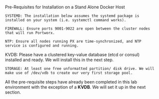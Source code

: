 Pre-Requisites for Installation on a Stand Alone Docker Host


`SYSTEMD: The installation below assumes the systemd package is installed on your system (i.e. systemctl command works).`

`FIREWALL: Ensure ports 9001-9022 are open between the cluster nodes that will run Portworx.`

`NTP: Ensure all nodes running PX are time-synchronized, and NTP service is configured and running.`

KVDB: Please have a clustered key-value database (etcd or consul) installed and ready. We will install this in the next step.

`STORAGE: At least one free unformatted partition/ disk drive. We will make use of /dev/vdb to create our very first storage pool.`


All the pre-requisite steps have already been completed in this lab environment with the exception of a **KVDB**. We will set it up in the next section.
